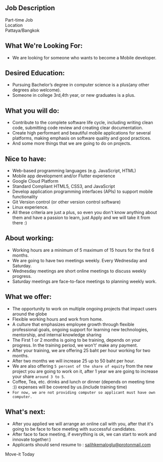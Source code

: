 ## Job Description
Part-time Job   
Location  
Pattaya/Bangkok  

## What We're Looking For:
- We are looking for someone who wants to become a Mobile developer.

## Desired Education:
- Pursuing Bachelor’s degree in computer science is a plus(any other degrees also welcome).
- Someone in college 3rd,4th year, or new graduates is a plus.

## What you will do:
- Contribute to the complete software life cycle, including writing clean code, submitting code review and creating clear documentation.
- Create high performant and beautiful mobile applications for several platforms, making emphasis on software quality and good practices.
- And some more things that we are going to do on projects.

## Nice to have:
- Web-based programming languages (e.g. JavaScript, HTML)
- Mobile app development and/or Flutter experience
- Google Cloud Platform
- Standard Compliant HTML5, CSS3, and JavaScript
- Develop application programming interfaces (APIs) to support mobile functionality
- Git Version control (or other version control software)
- Linux experience.
- All these criteria are just a plus, so even you don't know anything about them and have a passion to learn, just Apply and we will take it from there :)

## About working:
- Working hours are a minimum of 5 maximum of 15 hours for the first 6 months.
- We are going to have two meetings weekly. Every Wednesday and Saturday.
- Wednesday meetings are short online meetings to discuss weekly progress.
- Saturday meetings are face-to-face meetings to planning weekly work.

## What we offer:
- The opportunity to work on multiple ongoing projects that impact users around the globe
- Flexible working hours and work from home.
- A culture that emphasizes employee growth through flexible professional goals, ongoing support for learning new technologies, mentorship, and internal knowledge sharing
- The First 1 or 2 months is going to be training, depends on your progress. In the training period, we won't' make any payment.
- After your training, we are offering 25 baht per hour working for two months.
- After two months we will increase 25 up to 50 baht per hour.
- We are also offering `5 percent of the share of equity` from the new project you are going to work on it, after 1 year we are going to increase your share `around 3 to 5`.
- Coffee, Tea, etc. drinks and lunch or dinner (depends on meeting time :)) expenses will be covered by us.(include training time)
- `For now, we are not providing computer so applicant must have own computer.`

## What's next:
- After you applied we will arrange an online call with you, after that it's going to be face to face meeting with successful candidates.
- After face to face meeting, if everything is ok, we can start to work and innovate together:)
- Applicants should send resume to : salihkemaloglu@protonmail.com


Move-it
Today
